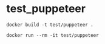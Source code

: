 # test_puppeteer

```
docker build -t test/puppeteer .
```

```
docker run --rm -it test/puppeteer
```
